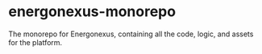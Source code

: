 # energonexus-monorepo
The monorepo for Energonexus, containing all the code, logic, and assets for the platform.
